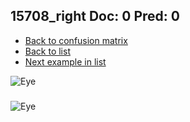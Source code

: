 ## 15708_right Doc: 0 Pred: 0
- [Back to confusion matrix](https://github.com/juliandewit/kaggle_retinopathy/blob/master/matrix.md)
- [Back to list](https://github.com/juliandewit/kaggle_retinopathy/blob/master/lists/00/list.md)
- [Next example in list](https://github.com/juliandewit/kaggle_retinopathy/blob/master/lists/00/15/15709_left.md)

![Eye](https://retinopaty.blob.core.windows.net/size1024/15708_right_0.jpeg)

### 

![Eye]()

